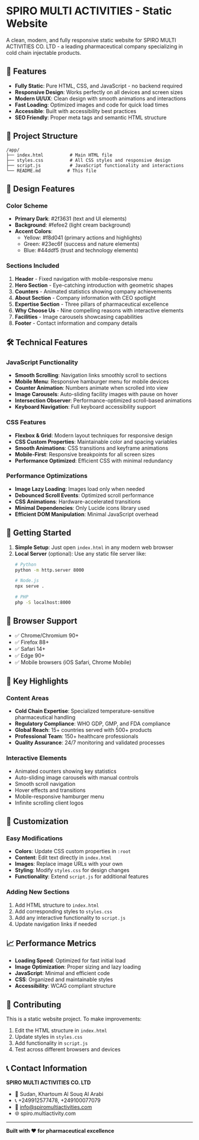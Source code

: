 # SPIRO MULTI ACTIVITIES - Static Website

A clean, modern, and fully responsive static website for SPIRO MULTI ACTIVITIES CO. LTD - a leading pharmaceutical company specializing in cold chain injectable products.

## 🚀 Features

- **Fully Static**: Pure HTML, CSS, and JavaScript - no backend required
- **Responsive Design**: Works perfectly on all devices and screen sizes
- **Modern UI/UX**: Clean design with smooth animations and interactions
- **Fast Loading**: Optimized images and code for quick load times
- **Accessible**: Built with accessibility best practices
- **SEO Friendly**: Proper meta tags and semantic HTML structure

## 📁 Project Structure

```
/app/
├── index.html          # Main HTML file
├── styles.css          # All CSS styles and responsive design
├── script.js           # JavaScript functionality and interactions
└── README.md          # This file
```

## 🎨 Design Features

### Color Scheme
- **Primary Dark**: #2f3631 (text and UI elements)
- **Background**: #fefee2 (light cream background)
- **Accent Colors**:
  - Yellow: #f8d041 (primary actions and highlights)
  - Green: #23ec6f (success and nature elements)
  - Blue: #44ddf5 (trust and technology elements)

### Sections Included
1. **Header** - Fixed navigation with mobile-responsive menu
2. **Hero Section** - Eye-catching introduction with geometric shapes
3. **Counters** - Animated statistics showing company achievements
4. **About Section** - Company information with CEO spotlight
5. **Expertise Section** - Three pillars of pharmaceutical excellence
6. **Why Choose Us** - Nine compelling reasons with interactive elements
7. **Facilities** - Image carousels showcasing capabilities
8. **Footer** - Contact information and company details

## 🛠️ Technical Features

### JavaScript Functionality
- **Smooth Scrolling**: Navigation links smoothly scroll to sections
- **Mobile Menu**: Responsive hamburger menu for mobile devices
- **Counter Animation**: Numbers animate when scrolled into view
- **Image Carousels**: Auto-sliding facility images with pause on hover
- **Intersection Observer**: Performance-optimized scroll-based animations
- **Keyboard Navigation**: Full keyboard accessibility support

### CSS Features
- **Flexbox & Grid**: Modern layout techniques for responsive design
- **CSS Custom Properties**: Maintainable color and spacing variables
- **Smooth Animations**: CSS transitions and keyframe animations
- **Mobile-First**: Responsive breakpoints for all screen sizes
- **Performance Optimized**: Efficient CSS with minimal redundancy

### Performance Optimizations
- **Image Lazy Loading**: Images load only when needed
- **Debounced Scroll Events**: Optimized scroll performance
- **CSS Animations**: Hardware-accelerated transitions
- **Minimal Dependencies**: Only Lucide icons library used
- **Efficient DOM Manipulation**: Minimal JavaScript overhead

## 🚀 Getting Started

1. **Simple Setup**: Just open `index.html` in any modern web browser
2. **Local Server** (optional): Use any static file server like:
   ```bash
   # Python
   python -m http.server 8000
   
   # Node.js
   npx serve .
   
   # PHP
   php -S localhost:8000
   ```

## 📱 Browser Support

- ✅ Chrome/Chromium 90+
- ✅ Firefox 88+
- ✅ Safari 14+
- ✅ Edge 90+
- ✅ Mobile browsers (iOS Safari, Chrome Mobile)

## 🎯 Key Highlights

### Content Areas
- **Cold Chain Expertise**: Specialized temperature-sensitive pharmaceutical handling
- **Regulatory Compliance**: WHO GDP, GMP, and FDA compliance
- **Global Reach**: 15+ countries served with 500+ products
- **Professional Team**: 150+ healthcare professionals
- **Quality Assurance**: 24/7 monitoring and validated processes

### Interactive Elements
- Animated counters showing key statistics
- Auto-sliding image carousels with manual controls
- Smooth scroll navigation
- Hover effects and transitions
- Mobile-responsive hamburger menu
- Infinite scrolling client logos

## 🔧 Customization

### Easy Modifications
- **Colors**: Update CSS custom properties in `:root`
- **Content**: Edit text directly in `index.html`
- **Images**: Replace image URLs with your own
- **Styling**: Modify `styles.css` for design changes
- **Functionality**: Extend `script.js` for additional features

### Adding New Sections
1. Add HTML structure to `index.html`
2. Add corresponding styles to `styles.css`
3. Add any interactive functionality to `script.js`
4. Update navigation links if needed

## 📈 Performance Metrics

- **Loading Speed**: Optimized for fast initial load
- **Image Optimization**: Proper sizing and lazy loading
- **JavaScript**: Minimal and efficient code
- **CSS**: Organized and maintainable styles
- **Accessibility**: WCAG compliant structure

## 🤝 Contributing

This is a static website project. To make improvements:

1. Edit the HTML structure in `index.html`
2. Update styles in `styles.css`  
3. Add functionality in `script.js`
4. Test across different browsers and devices

## 📞 Contact Information

**SPIRO MULTI ACTIVITIES CO. LTD**
- 📍 Sudan, Khartoum Al Souq Al Arabi
- 📞 +249912577478, +249100077079
- 📧 info@spiromultiactivities.com
- 🌐 spiro.multiactivity.com

---

**Built with ❤️ for pharmaceutical excellence**